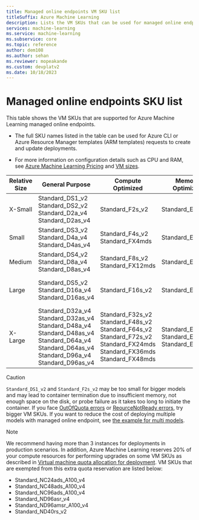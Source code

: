 ```yaml
---
title: Managed online endpoints VM SKU list
titleSuffix: Azure Machine Learning
description: Lists the VM SKUs that can be used for managed online endpoints in Azure Machine Learning.
services: machine-learning
ms.service: machine-learning
ms.subservice: core
ms.topic: reference
author: dem108
ms.author: sehan
ms.reviewer: mopeakande
ms.custom: devplatv2
ms.date: 10/18/2023
---
```


# Managed online endpoints SKU list

This table shows the VM SKUs that are supported for Azure Machine Learning managed online endpoints.

* The full SKU names listed in the table can be used for Azure CLI or Azure Resource Manager templates (ARM templates) requests to create and update deployments.

* For more information on configuration details such as CPU and RAM, see [Azure Machine Learning Pricing](https://azure.microsoft.com/pricing/details/machine-learning/) and [VM sizes](../virtual-machines/sizes.md).

| Relative Size | General Purpose | Compute Optimized | Memory Optimized | GPU |
| ---           | ---             | ---               | ---              | --- |
| X-Small       | Standard_DS1_v2 <br/> Standard_DS2_v2 <br/> Standard_D2a_v4 <br/> Standard_D2as_v4 | Standard_F2s_v2 | Standard_E2s_v3  | Standard_NC4as_T4_v3 |
| Small         | Standard_DS3_v2 <br/> Standard_D4a_v4 <br/> Standard_D4as_v4                       | Standard_F4s_v2 <br/> Standard_FX4mds  | Standard_E4s_v3  | Standard_NC6s_v2 <br/> Standard_NC6s_v3 <br/> Standard_NC8as_T4_v3 |
| Medium        | Standard_DS4_v2 </br> Standard_D8a_v4 </br> Standard_D8as_v4 | Standard_F8s_v2 </br> Standard_FX12mds | Standard_E8s_v3 | Standard_NC12s_v2 <br/> Standard_NC12s_v3 <br/> Standard_NC16as_T4_v3 |
| Large         | Standard_DS5_v2 </br> Standard_D16a_v4 </br> Standard_D16as_v4 | Standard_F16s_v2 | Standard_E16s_v3 | Standard_NC24s_v2 <br/> Standard_NC24s_v3 <br/> Standard_NC64as_T4_v3 </br> Standard_NC24ads_A100_v4 |
| X-Large       | Standard_D32a_v4 </br> Standard_D32as_v4 </br> Standard_D48a_v4 </br> Standard_D48as_v4 </br> Standard_D64a_v4 </br> Standard_D64as_v4 </br> Standard_D96a_v4 </br> Standard_D96as_v4 | Standard_F32s_v2 <br/> Standard_F48s_v2 <br/> Standard_F64s_v2 <br/> Standard_F72s_v2 <br/> Standard_FX24mds <br/> Standard_FX36mds <br/> Standard_FX48mds | Standard_E32s_v3 <br/> Standard_E48s_v3 <br/> Standard_E64s_v3 | Standard_NC48ads_A100_v4 </br> Standard_NC96ads_A100_v4 </br> Standard_ND96asr_v4 </br> Standard_ND96amsr_A100_v4 </br> Standard_ND40rs_v2 |

> [!CAUTION]
> `Standard_DS1_v2` and `Standard_F2s_v2` may be too small for bigger models and may lead to container termination due to insufficient memory, not enough space on the disk, or probe failure as it takes too long to initiate the container. If you face [OutOfQuota errors](how-to-troubleshoot-online-endpoints.md?tabs=cli#error-outofquota) or [ReourceNotReady errors](how-to-troubleshoot-online-endpoints.md?tabs=cli#error-resourcenotready), try bigger VM SKUs. If you want to reduce the cost of deploying multiple models with managed online endpoint, see [the example for multi models](how-to-deploy-online-endpoints.md#use-multiple-local-models-in-a-deployment). 

> [!NOTE]
> We recommend having more than 3 instances for deployments in production scenarios. In addition, Azure Machine Learning reserves 20% of your compute resources for performing upgrades on some VM SKUs as described in [Virtual machine quota allocation for deployment](how-to-manage-quotas.md#virtual-machine-quota-allocation-for-deployment). VM SKUs that are exempted from this extra quota reservation are listed below:
> - Standard_NC24ads_A100_v4
> - Standard_NC48ads_A100_v4
> - Standard_NC96ads_A100_v4
> - Standard_ND96asr_v4
> - Standard_ND96amsr_A100_v4
> - Standard_ND40rs_v2
